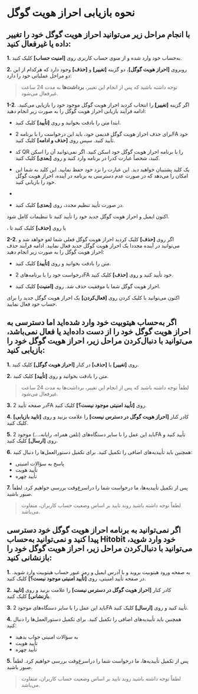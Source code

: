 # نحوه بازیابی احراز هویت گوگل

## با انجام مراحل زیر می‌توانید احراز هویت گوگل خود را تغییر داده یا غیرفعال کنید:

**1.**	به‌حساب خود وارد شده و از منوی حساب کاربری روی **[امنیت حساب]** کلیک کنید.

**2.**	روبروی **[احراز هویت گوگل]**، دو گزینه **[تغییر]** و **[حذف]** وجود دارد که هرکدام از این دو مراحل عملیاتی خود را دارد:

> توجه داشته باشید که پس از انجام این تغییر، **برداشت‌ها** به مدت 24 ساعت غیرفعال می‌شود.

**1-2**. اگر گزینه **[تغییر]** را انتخاب کردید احراز هویت گوگل موجود خود را بازیابی می‌کنید. ادامه فرآیند بازیابی احراز هویت گوگل را به صورت زیر انجام دهید:

- ابتدا متن را بادقت بخوانید و روی **[تأیید]** کلیک کنید.

- برای حذف احراز هویت گوگل قدیمی خود، باید این درخواست را با برنامه 2FA خود تأیید کنید. سپس روی **[حذف و ادامه]** کلیک کنید.

- کد QR را با برنامه احراز هویت گوگل خود اسکن کنید. اگر نمی‌توانید آن را اسکن کنید، شخصاً عبارت کدرا در برنامه وارد کنید و روی **[بعدی]** کلیک کنید.
 
- یک کلید پشتیبان خواهید دید. این عبارت را نزد خود حفظ نمایید. این کلید به شما این امکان را می‌دهد که در صورت عدم دسترسی به برنامه در آینده، احراز هویت گوگل خود را بازیابی کنید.
- 
- در صورت تأیید تنظیم مجدد، روی **[بعدی]** کلیک کنید.

اکنون ایمیل و احراز هویت گوگل جدید خود را تأیید کنید تا تنظیمات کامل شود.

، یا روی **[حذف]** کلیک کنید تا 



**2-2**. اگر روی **[حذف]** کلیک کردید احراز هویت گوگل فعلی شما لغو خواهد شد و می‌توانید در آینده مجددا یک احراز هویت گوگل جدید فعال نمایید. ادامه فرآیند حذف احراز هویت گوگل را به صورت زیر انجام دهید:

 
- متن را بادقت بخوانید و روی **[تأیید]** کلیک کنید.

- درخواست خود را با برنامه‌های 2FA خود تأیید کنید و روی **[حذف]** کلیک کنید.

- احراز هویت گوگل شما با موفقیت حذف شد. روی **[امنیت]** کلیک کنید.

اکنون می‌توانید با کلیک کردن روی **[فعال‌کردن]** یک احراز هویت گوگل جدید را برای حساب خود فعال نمایید.

## اگر به‌حساب هیتوبیت خود وارد شده‌اید اما دسترسی به احراز هویت گوگل خود را از دست داده‌اید یا فعال نمی‌باشد، می‌توانید با دنبال‌کردن مراحل زیر، احراز هویت گوگل خود را بازیابی کنید:

**1.**	روی **[تغییر]** یا **[حذف]** در کنار **[احراز هویت گوگل]** کلیک کنید.

**2.**	متن را بادقت بخوانید و روی **[تأیید]** کلیک کنید.

> لطفاً توجه داشته باشید که پس از انجام این تغییر، برداشت‌ها به مدت 24 ساعت غیرفعال می‌شود.
> 
**3.**	در صفحه تأیید 2FA روی **[تأیید امنیتی موجود نیست؟]** کلیک کنید.

**4.**	کادر کنار **[احراز هویت گوگل در دسترس نیست]** را علامت بزنید و روی **[تایید بازیابی]** کلیک کنید.

**5.**	باید این عمل را با سایر دستگاه‌های (تلفن همراه، رایانه،...) موجود 2FA تأیید کنید و روی **[ارسال]** کلیک کنید.

**6.**	همچنین باید تأییدیه‌های اضافی را تکمیل کنید. برای تکمیل دستورالعمل‌ها را دنبال کنید:

-	پاسخ به سؤالات امنیتی
-	تأیید هویت
-	تأیید چهره

**7.**	پس از تکمیل تأییدیه‌ها، ما درخواست شما را دراسرع‌وقت بررسی خواهیم کرد. لطفاً صبور باشید. 

> لطفاً توجه داشته باشید روند تایید بر اساس وضعیت حساب کاربران، متفاوت می‌باشد.

## اگر نمی‌توانید به برنامه احراز هویت گوگل خود دسترسی پیدا کنید و نمی‌توانید به‌حساب Hitobit خود وارد شوید، می‌توانید با دنبال‌کردن مراحل زیر، احراز هویت گوگل خود را بازنشانی کنید:

**1.**	به صفحه ورود هیتوبیت بروید و با آدرس ایمیل و رمز عبور حساب هیتوبیت وارد شوید. در صفحه تأیید امنیتی، روی **[تأیید امنیتی موجود نیست؟]** کلیک کنید.

**2.**	کادر کنار **[احراز هویت گوگل در دسترس نیست]** را علامت بزنید و روی **[تایید بازنشانی]** کلیک کنید.

**3.**	باید این عمل را با سایر دستگاه‌های موجود 2FA تأیید کنید و روی **[ارسال]** کلیک کنید.

**4.**	همچنین باید تأییدیه‌های اضافی را تکمیل کنید. برای تکمیل دستورالعمل‌ها را دنبال کنید:

-	به سؤالات امنیتی جواب بدهید
-	تأیید هویت
-	تأیید چهره

**5.**	پس از تکمیل تأییدیه‌ها، ما درخواست شما را دراسرع‌وقت بررسی خواهیم کرد. لطفاً صبور باشید.

> لطفاً توجه داشته باشید روند تایید بر اساس وضعیت حساب کاربران، متفاوت می‌باشد.





